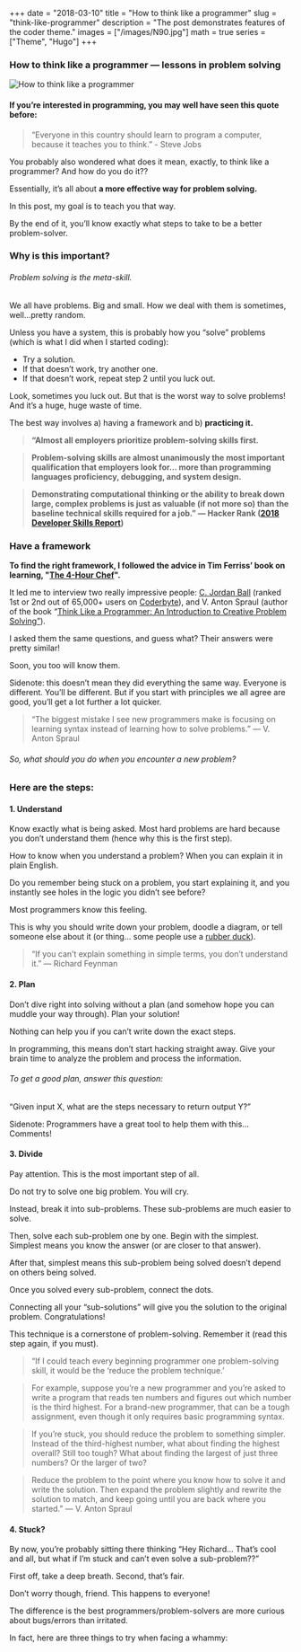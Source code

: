 +++
date = "2018-03-10"
title = "How to think like a programmer"
slug = "think-like-programmer"
description = "The post demonstrates features of the coder theme."
images = ["/images/N90.jpg"]
math = true
series = ["Theme", "Hugo"]
+++

### How to think like a programmer — lessons in problem solving
![How to think like a programmer](https://cdn-media-1.freecodecamp.org/images/1*HTRqXgr7CVtRBsyTxurQew.jpeg)  

#### If you’re interested in programming, you may well have seen this quote before:  
> “Everyone in this country should learn to program a computer, because it teaches you to think.” - Steve Jobs

You probably also wondered what does it mean, exactly, to think like a programmer? And how do you do it??  

Essentially, it’s all about __a more effective way for problem solving.__  

In this post, my goal is to teach you that way.  

By the end of it, you’ll know exactly what steps to take to be a better problem-solver.  

### Why is this important?  

###### Problem solving is the meta-skill.

We all have problems. Big and small. How we deal with them is sometimes, well…pretty random.  

Unless you have a system, this is probably how you “solve” problems (which is what I did when I started coding):  

* Try a solution.
* If that doesn’t work, try another one.
* If that doesn’t work, repeat step 2 until you luck out.

Look, sometimes you luck out. But that is the worst way to solve problems! And it’s a huge, huge waste of time.  

The best way involves a) having a framework and b) __practicing it.__

> __“Almost all employers prioritize problem-solving skills first.__  

> __Problem-solving skills are almost unanimously the most important qualification that employers look for… more than programming languages proficiency, debugging, and system design.__  

> __Demonstrating computational thinking or the ability to break down large, complex problems is just as valuable (if not more so) than the baseline technical skills required for a job.” — Hacker Rank ([2018 Developer Skills Report](https://research.hackerrank.com/developer-skills/2018/))__  


### Have a framework

__To find the right framework, I followed the advice in Tim Ferriss’ book on learning, "[The 4-Hour Chef](https://www.amazon.com/dp/0547884591/?tag=richardreeze-20)".__  

It led me to interview two really impressive people: [C. Jordan Ball](https://www.linkedin.com/in/cjordanball/) (ranked 1st or 2nd out of 65,000+ users on [Coderbyte](https://coderbyte.com/)), and V. Anton Spraul (author of the book “[Think Like a Programmer: An Introduction to Creative Problem Solving”](https://www.amazon.com/dp/1593274246/?tag=richardreeze-20)).  

I asked them the same questions, and guess what? Their answers were pretty similar!  

Soon, you too will know them.  

Sidenote: this doesn’t mean they did everything the same way. Everyone is different. You’ll be different. But if you start with principles we all agree are good, you’ll get a lot further a lot quicker.  

> “The biggest mistake I see new programmers make is focusing on learning syntax instead of learning how to solve problems.” — V. Anton Spraul  

###### So, what should you do when you encounter a new problem?

### Here are the steps:  

#### 1. Understand
Know exactly what is being asked. Most hard problems are hard because you don’t understand them (hence why this is the first step).  

How to know when you understand a problem? When you can explain it in plain English.  

Do you remember being stuck on a problem, you start explaining it, and you instantly see holes in the logic you didn’t see before?  

Most programmers know this feeling.  

This is why you should write down your problem, doodle a diagram, or tell someone else about it (or thing… some people use a [rubber duck](https://en.wikipedia.org/wiki/Rubber_duck_debugging)).  

> “If you can’t explain something in simple terms, you don’t understand it.” — Richard Feynman  

#### 2. Plan
Don’t dive right into solving without a plan (and somehow hope you can muddle your way through). Plan your solution!  

Nothing can help you if you can’t write down the exact steps.  

In programming, this means don’t start hacking straight away. Give your brain time to analyze the problem and process the information.  

###### To get a good plan, answer this question:

“Given input X, what are the steps necessary to return output Y?”  

Sidenote: Programmers have a great tool to help them with this… Comments!  

#### 3. Divide
Pay attention. This is the most important step of all.  

Do not try to solve one big problem. You will cry.  

Instead, break it into sub-problems. These sub-problems are much easier to solve.  

Then, solve each sub-problem one by one. Begin with the simplest. Simplest means you know the answer (or are closer to that answer).  

After that, simplest means this sub-problem being solved doesn’t depend on others being solved.  

Once you solved every sub-problem, connect the dots.  

Connecting all your “sub-solutions” will give you the solution to the original problem.    Congratulations!  

This technique is a cornerstone of problem-solving. Remember it (read this step again, if you must).  

> “If I could teach every beginning programmer one problem-solving skill, it would be the ‘reduce the problem technique.’  

> For example, suppose you’re a new programmer and you’re asked to write a program that reads ten numbers and figures out which number is the third highest. For a brand-new programmer, that can be a tough assignment, even though it only requires basic programming syntax.  

> If you’re stuck, you should reduce the problem to something simpler. Instead of the third-highest number, what about finding the highest overall? Still too tough? What about finding the largest of just three numbers? Or the larger of two?  

> Reduce the problem to the point where you know how to solve it and write the solution. Then expand the problem slightly and rewrite the solution to match, and keep going until you are back where you started.” — V. Anton Spraul  

#### 4. Stuck?
By now, you’re probably sitting there thinking “Hey Richard... That’s cool and all, but what if I’m stuck and can’t even solve a sub-problem??”  

First off, take a deep breath. Second, that’s fair.  

Don’t worry though, friend. This happens to everyone!  

The difference is the best programmers/problem-solvers are more curious about bugs/errors than irritated.  

In fact, here are three things to try when facing a whammy:  